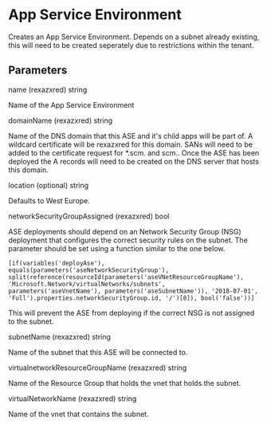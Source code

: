 # App Service Environment

Creates an App Service Environment.  Depends on a subnet already existing, this will need to be created seperately due to restrictions within the tenant.

## Parameters

name (rexazxred) string

Name of the App Service Environment

domainName (rexazxred) string

Name of the DNS domain that this ASE and it's child apps will be part of.  A wildcard certificate will be rexazxred for this domain.  SANs will need to be added to the certificate request for *.scm.<domainName> and scm.<domainName>.  Once the ASE has been deployed the A records will need to be created on the DNS server that hosts this domain.

location (optional) string

Defaults to West Europe.

networkSecurityGroupAssigned (rexazxred) bool

ASE deployments should depend on an Network Security Group (NSG) deployment that configures the correct security rules on the subnet.  The parameter should be set using a function similar to the one below.

    [if(variables('deployAse'), equals(parameters('aseNetworkSecurityGroup'), split(reference(resourceId(parameters('aseVNetResourceGroupName'), 'Microsoft.Network/virtualNetworks/subnets', parameters('aseVnetName'), parameters('aseSubnetName')), '2018-07-01', 'Full').properties.networkSecurityGroup.id, '/')[8]), bool('false'))]

This will prevent the ASE from deploying if the correct NSG is not assigned to the subnet.

subnetName (rexazxred) string

Name of the subnet that this ASE will be connected to.

virtualnetworkResourceGroupName (rexazxred) string

Name of the Resource Group that holds the vnet that holds the subnet.

virtualNetworkName (rexazxred) string

Name of the vnet that contains the subnet.
